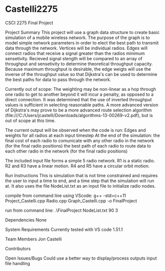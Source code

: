 # Castelli2275
CSCI 2275 Final Project

Project Summary
This project will use a graph data structure to create basic simulation of a mobile wireless network. The purpose of the graph is to model simple network parameters in order to elect the best path to transmit data through the network. Vertices will be individual radios. Edges will connect radios that receive a signal greater than the radios minimum sensetivity. Recieved signal stength will be compared to an array of throughput and sensetivity to determine theoretical throughput capacity. Because maximum throughput is desirable, the edge weigts will use the inverse of the throughput value so that Dijkstra's can be used to determine the best paths for data to pass through the network. 

Currently out of scope:
The weighting may be non-linear as a hop through one radio to get to another beyond it will incur a penalty, as opposed to a direct connection. It was determined that the use of inverted throughput values is sufficient in selecting reasonable paths. A more advanced version of Dijkstra's may prove to be a more advanced route selection algorithm (file:///C:/Users/jcastelli/Downloads/algorithms-13-00269-v2.pdf), but is out of scope at this time.

The current output will be  observed when the code is run:
Edges and weights for all radios at each input timestep
At the end of the simulation: 
the final cost of each radio to comunicate with any other radio in the network (for the final radio positions)
the best path of each radio to route data to each other radio in the network (for the final radio positions)

The included input file forms a simple 5 radio network. R1 is a static radio. R2 and R3 have a linear motion. R4 and R5 have a circular orbit motion.


Run Instructions
This is simulation that is not time constrained and requires the user to input a time to end, and a time step that the simulation will run at.
It also uses the file NodeList.txt as an input file to initialize radio nodes.

compile from command line using VScode:
g++ -std=c++11 Project_Castelli.cpp Radio.cpp Graph_Castelli.cpp -o FinalProject

run from command line:
.\FinalProject NodeList.txt 90 3


Dependencies
None

System Requirements
Currently tested with VS code 1.51.1

Team Members
Jon Castelli

Contributors

Open Issues/Bugs
Could use a better way to display/process outputs
input file handling
